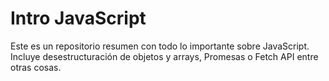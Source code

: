 # Intro JavaScript

Este es un repositorio resumen con todo lo importante sobre JavaScript. Incluye desestructuración de objetos y arrays, Promesas o Fetch API entre otras cosas.